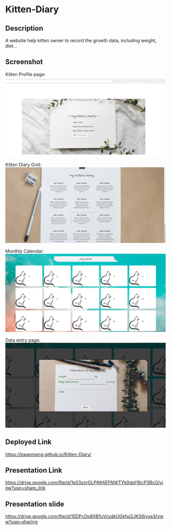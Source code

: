 # Kitten-Diary

## Description

A website help kitten owner to record the growth data, including weight, diet...


## Screenshot

Kitten Profile page:
<img src="/assets/images/Screenshot3.png"/>

Kitten Diary Grid:
<img src="/assets/images/Screenshot4.png"/>

Monthly Calendar:
<img src="/assets/images/Screenshot1.png"/>

Data entry page:
<img src="/assets/images/Screenshot2.png"/>


## Deployed Link
https://kwannieng.github.io/Kitten-Diary/

## Presentation Link

https://drive.google.com/file/d/1e03zorGLP6tHiEFNWTYk0daY8icP3BcO/view?usp=share_link

## Presentation slide

https://drive.google.com/file/d/15DPcDp8XB1uVcxdkUGkfuj2JKS6jyya3/view?usp=sharing

